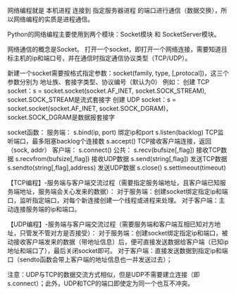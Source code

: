 网络编程就是  本机进程 连接到 指定服务器进程 的端口进行通信（数据交换），所以网络编程的实质是进程通信。

Python的网络编程主要使用到两个模块：Socket模块 和 SocketServer模块。

网络通信的概念是Socket。
打开一个socket，即打开一个网络连接，需要知道目标主机的ip和端口号，并在通信时指定通信协议类型（TCP/UDP）。

新建一个socket需要按格式指定参数：socket(family, type, [,protocal])，这三个参数分别为 地址族、套接字类型、协议编号（默认为0）
例如：
创建 TCP socket：s = socket.socket(socket.AF_INET, socket.SOCK_STREAM), socket.SOCK_STREAM是流式套接字
创建 UDP socket：s = socket.socket(socket.AF_INET, socket.SOCK_DGRAM)，socket.SOCK_DGRAM是数据报套接字

socket函数：
服务端：
s.bind(ip, port)  绑定ip和port
s.listen(backlog)  TCP监听端口，最多阻塞backlog个连接数
s.accept()   TCP接收客户端连接，返回（sock, addr）
客户端：
s.connect()
公共：
s.recv(bufsize[,flag]) 接收TCP数据
s.recvfrom(bufsize[,flag]) 接收UDP数据
s.send(string[,flag])  发送TCP数据
s.sendto(string[,flag],address)  发送UDP数据
s.close()
s.settimeout(timeout)


【TCP编程】-服务端与客户端交流过程（需要指定服务端地址，且客户端已知服务端地址，服务端会关心发来的数据）：
对于服务端：创建socket绑定指定ip和端口，监听指定端口，对每个新连接创建一个线程或进程来处理。
对于客户端：主动连接服务端的ip和端口。

【UDP编程】-服务端与客户端交流过程（需要服务端和客户端互相已知对方地址，只管发不管对方是否接受）：
对于服务端：创建socket绑定指定ip和端口，被动接收客户端发来的数据（带地址信息）后，便可直接发送数据给客户端（已知ip地址和端口了），最后关闭socket即可。
对于客户端：直接发送数据到指定ip和端口（sendto函数会带上客户端的地址信息也一并发送过去）；

注意：UDP与TCP的数据交流方式相似，但是UDP不需要建立连接（即s.connect）；此外，UDP和TCP的端口即使定为同一个也互不冲突。